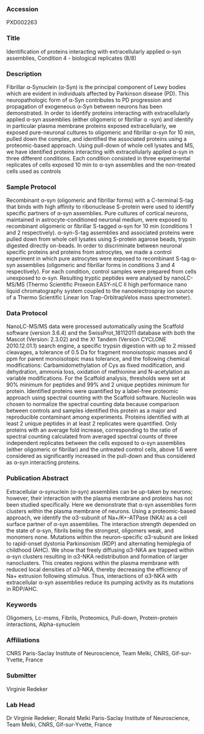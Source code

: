 ### Accession
PXD002263

### Title
Identification of proteins interacting with extracellularly applied α-syn assemblies, Condition 4 - biological replicates (8/8)

### Description
Fibrillar α-Synuclein (α-Syn) is the principal component of Lewy bodies which are evident in individuals affected by Parkinson disease (PD). This neuropathologic form of α-Syn contributes to PD progression and propagation of exogeneous α-Syn between neurons has been demonstrated. In order to identify proteins interacting with extracellularly applied α-syn assemblies (either oligomeric or fibrillar α -syn) and identify in particular plasma membrane proteins exposed extracellularly, we exposed pure-neuronal cultures to oligomeric and fibrillar α-syn for 10 min, pulled down the complex, and identified the associated proteins using a proteomic-based approach. Using pull-down of whole cell lysates and MS, we have identified proteins interacting with extracellularly applied α-syn in three different conditions. Each condition consisted in three experimental replicates of cells exposed 10 min to α-syn assemblies and the non-treated cells used as controls

### Sample Protocol
Recombinant α-syn (oligomeric and fibrillar forms) with a C-terminal S-tag that binds with high affinity to ribonuclease S-protein were used to identify specific partners of α-syn assemblies. Pure cultures of cortical neurons, maintained in astrocyte-conditioned neuronal medium, were exposed to recombinant oligomeric or fibrillar S-tagged α-syn for 10 min (conditions 1 and 2 respectively). α-syn-S-tag assemblies and associated proteins were pulled down from whole cell lysates using S-protein agarose beads, trypsin digested directly on-beads. In order to discriminate between neuronal specific proteins and proteins from astrocytes, we made a control experiment in which pure astrocytes were exposed to recombinant S-tag α-syn assemblies (oligomeric and fibrillar forms in conditions 3 and 4 respectively). For each condition, control samples were prepared from cells unexposed to α-syn.  Resulting tryptic peptides were analysed by nanoLC-MS/MS (Thermo Scientific Proxeon EASY-nLC II high performance nano liquid chromatography system coupled to the nanoelectrospray ion source of a Thermo Scientific Linear Ion Trap-OrbitrapVelos mass spectrometer).

### Data Protocol
NanoLC-MS/MS data were processed automatically using the Scaffold software (version 3.6.4) and the SwissProt_18112011 database with both the Mascot (Version: 2.3.02) and the X! Tandem (Version CYCLONE 2010.12.01.1) search engine, a specific trypsin digestion with up to 2 missed cleavages, a tolerance of 0.5 Da for fragment monoisotopic masses and 6 ppm for parent monoisotopic mass tolerance, and the following chemical modifications: Carbamidomethylation of Cys as fixed modification, and dehydration, ammonia loss, oxidation of methionine and N-acetylation as variable modifications. For the Scaffold analysis, thresholds were set at 90% minimum for peptides and 99% and 2 unique peptides minimum for protein. Identified proteins were quantified by a label-free proteomic approach using spectral counting with the Scaffold software. Nucleolin was chosen to normalize the spectral counting data because comparison between controls and samples identified this protein as a major and reproducible contaminant among experiments. Proteins identified with at least 2 unique peptides in at least 2 replicates were quantified. Only proteins with an average fold increase, corresponding to the ratio of spectral counting calculated from averaged spectral counts of three independent replicates between the cells exposed to α-syn assemblies (either oligomeric or fibrillar) and the untreated control cells, above 1.6 were considered as significantly increased in the pull-down and thus considered as α-syn interacting proteins.

### Publication Abstract
Extracellular &#x3b1;-synuclein (&#x3b1;-syn) assemblies can be up-taken by neurons; however, their interaction with the plasma membrane and proteins has not been studied specifically. Here we demonstrate that &#x3b1;-syn assemblies form clusters within the plasma membrane of neurons. Using a proteomic-based approach, we identify the &#x3b1;3-subunit of Na+/K+-ATPase (NKA) as a cell surface partner of &#x3b1;-syn assemblies. The interaction strength depended on the state of &#x3b1;-syn, fibrils being the strongest, oligomers weak, and monomers none. Mutations within the neuron-specific &#x3b1;3-subunit are linked to rapid-onset dystonia Parkinsonism (RDP) and alternating hemiplegia of childhood (AHC). We show that freely diffusing &#x3b1;3-NKA are trapped within &#x3b1;-syn clusters resulting in &#x3b1;3-NKA redistribution and formation of larger nanoclusters. This creates regions within the plasma membrane with reduced local densities of &#x3b1;3-NKA, thereby decreasing the efficiency of Na+ extrusion following stimulus. Thus, interactions of &#x3b1;3-NKA with extracellular &#x3b1;-syn assemblies reduce its pumping activity as its mutations in RDP/AHC.

### Keywords
Oligomers, Lc-msms, Fibrils, Proteomics, Pull-down, Protein-protein interactions, Alpha-synuclein

### Affiliations
CNRS
Paris-Saclay Institute of Neuroscience, Team Melki, CNRS, Gif-sur-Yvette, France

### Submitter
Virginie Redeker

### Lab Head
Dr Virginie Redeker; Ronald Melki
Paris-Saclay Institute of Neuroscience, Team Melki, CNRS, Gif-sur-Yvette, France


